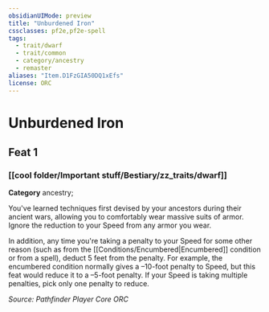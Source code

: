 ```yaml
---
obsidianUIMode: preview
title: "Unburdened Iron"
cssclasses: pf2e,pf2e-spell
tags:
  - trait/dwarf
  - trait/common
  - category/ancestry
  - remaster
aliases: "Item.D1FzGIA50DQ1xEfs"
license: ORC
---
```

# Unburdened Iron
## Feat 1
### [[cool folder/Important stuff/Bestiary/zz_traits/dwarf]]

**Category** ancestry; 




You've learned techniques first devised by your ancestors during their ancient wars, allowing you to comfortably wear massive suits of armor. Ignore the reduction to your Speed from any armor you wear.

In addition, any time you're taking a penalty to your Speed for some other reason (such as from the [[Conditions/Encumbered|Encumbered]] condition or from a spell), deduct 5 feet from the penalty. For example, the encumbered condition normally gives a –10-foot penalty to Speed, but this feat would reduce it to a –5-foot penalty. If your Speed is taking multiple penalties, pick only one penalty to reduce.

*Source: Pathfinder Player Core*
*ORC*